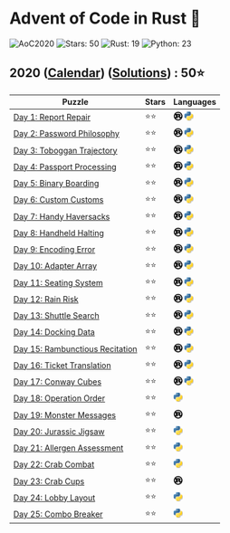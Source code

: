 # Advent of Code in Rust 🦀

![AoC2020](https://img.shields.io/badge/Advent_of_Code-2020-8A2BE2)
![Stars: 50](https://img.shields.io/badge/Stars-50⭐-blue)
![Rust: 19](https://img.shields.io/badge/Rust-19-cyan?logo=Rust)
![Python: 23](https://img.shields.io/badge/Python-23-cyan?logo=Python)

## 2020 ([Calendar](https://adventofcode.com/2020)) ([Solutions](../2020/)) : 50⭐

Puzzle                                                                  | Stars | Languages
----------------------------------------------------------------------- | ----- | -----------
[Day 1: Report Repair](https://adventofcode.com/2020/day/1)             | ⭐⭐  | [![Rust](../scripts/assets/rust.png)](../2020/day1/day1.rs) [![Python](../scripts/assets/python.png)](../2020/day1/day1.py)
[Day 2: Password Philosophy](https://adventofcode.com/2020/day/2)       | ⭐⭐  | [![Rust](../scripts/assets/rust.png)](../2020/day2/day2.rs) [![Python](../scripts/assets/python.png)](../2020/day2/day2.py)
[Day 3: Toboggan Trajectory](https://adventofcode.com/2020/day/3)       | ⭐⭐  | [![Rust](../scripts/assets/rust.png)](../2020/day3/day3.rs) [![Python](../scripts/assets/python.png)](../2020/day3/day3.py)
[Day 4: Passport Processing](https://adventofcode.com/2020/day/4)       | ⭐⭐  | [![Rust](../scripts/assets/rust.png)](../2020/day4/day4.rs) [![Python](../scripts/assets/python.png)](../2020/day4/day4.py)
[Day 5: Binary Boarding](https://adventofcode.com/2020/day/5)           | ⭐⭐  | [![Rust](../scripts/assets/rust.png)](../2020/day5/day5.rs) [![Python](../scripts/assets/python.png)](../2020/day5/day5.py)
[Day 6: Custom Customs](https://adventofcode.com/2020/day/6)            | ⭐⭐  | [![Rust](../scripts/assets/rust.png)](../2020/day6/day6.rs) [![Python](../scripts/assets/python.png)](../2020/day6/day6.py)
[Day 7: Handy Haversacks](https://adventofcode.com/2020/day/7)          | ⭐⭐  | [![Rust](../scripts/assets/rust.png)](../2020/day7/day7.rs) [![Python](../scripts/assets/python.png)](../2020/day7/day7.py)
[Day 8: Handheld Halting](https://adventofcode.com/2020/day/8)          | ⭐⭐  | [![Rust](../scripts/assets/rust.png)](../2020/day8/day8.rs) [![Python](../scripts/assets/python.png)](../2020/day8/day8.py)
[Day 9: Encoding Error](https://adventofcode.com/2020/day/9)            | ⭐⭐  | [![Rust](../scripts/assets/rust.png)](../2020/day9/day9.rs) [![Python](../scripts/assets/python.png)](../2020/day9/day9.py)
[Day 10: Adapter Array](https://adventofcode.com/2020/day/10)           | ⭐⭐  | [![Rust](../scripts/assets/rust.png)](../2020/day10/day10.rs) [![Python](../scripts/assets/python.png)](../2020/day10/day10.py)
[Day 11: Seating System](https://adventofcode.com/2020/day/11)          | ⭐⭐  | [![Rust](../scripts/assets/rust.png)](../2020/day11/day11.rs) [![Python](../scripts/assets/python.png)](../2020/day11/day11.py)
[Day 12: Rain Risk](https://adventofcode.com/2020/day/12)               | ⭐⭐  | [![Rust](../scripts/assets/rust.png)](../2020/day12/day12.rs) [![Python](../scripts/assets/python.png)](../2020/day12/day12.py)
[Day 13: Shuttle Search](https://adventofcode.com/2020/day/13)          | ⭐⭐  | [![Rust](../scripts/assets/rust.png)](../2020/day13/day13.rs) [![Python](../scripts/assets/python.png)](../2020/day13/day13.py)
[Day 14: Docking Data](https://adventofcode.com/2020/day/14)            | ⭐⭐  | [![Rust](../scripts/assets/rust.png)](../2020/day14/day14.rs) [![Python](../scripts/assets/python.png)](../2020/day14/day14.py)
[Day 15: Rambunctious Recitation](https://adventofcode.com/2020/day/15) | ⭐⭐  | [![Rust](../scripts/assets/rust.png)](../2020/day15/day15.rs) [![Python](../scripts/assets/python.png)](../2020/day15/day15.py)
[Day 16: Ticket Translation](https://adventofcode.com/2020/day/16)      | ⭐⭐  | [![Rust](../scripts/assets/rust.png)](../2020/day16/day16.rs) [![Python](../scripts/assets/python.png)](../2020/day16/day16.py)
[Day 17: Conway Cubes](https://adventofcode.com/2020/day/17)            | ⭐⭐  | [![Rust](../scripts/assets/rust.png)](../2020/day17/day17.rs) [![Python](../scripts/assets/python.png)](../2020/day17/day17.py)
[Day 18: Operation Order](https://adventofcode.com/2020/day/18)         | ⭐⭐  | [![Python](../scripts/assets/python.png)](../2020/day18/day18.py)
[Day 19: Monster Messages](https://adventofcode.com/2020/day/19)        | ⭐⭐  | [![Rust](../scripts/assets/rust.png)](../2020/day19/day19.rs)
[Day 20: Jurassic Jigsaw](https://adventofcode.com/2020/day/20)         | ⭐⭐  | [![Python](../scripts/assets/python.png)](../2020/day20/day20.py)
[Day 21: Allergen Assessment](https://adventofcode.com/2020/day/21)     | ⭐⭐  | [![Python](../scripts/assets/python.png)](../2020/day21/day21.py)
[Day 22: Crab Combat](https://adventofcode.com/2020/day/22)             | ⭐⭐  | [![Python](../scripts/assets/python.png)](../2020/day22/day22.py)
[Day 23: Crab Cups](https://adventofcode.com/2020/day/23)               | ⭐⭐  | [![Rust](../scripts/assets/rust.png)](../2020/day23/day23.rs)
[Day 24: Lobby Layout](https://adventofcode.com/2020/day/24)            | ⭐⭐  | [![Python](../scripts/assets/python.png)](../2020/day24/day24.py)
[Day 25: Combo Breaker](https://adventofcode.com/2020/day/25)           | ⭐⭐  | [![Python](../scripts/assets/python.png)](../2020/day25/day25.py)
